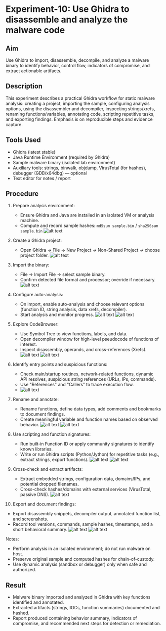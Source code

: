 # Experiment-10: Use Ghidra to disassemble and analyze the malware code

## Aim
Use Ghidra to import, disassemble, decompile, and analyze a malware binary to identify behavior, control flow, indicators of compromise, and extract actionable artifacts.

## Description
This experiment describes a practical Ghidra workflow for static malware analysis: creating a project, importing the sample, configuring analysis options, using the disassembler and decompiler, inspecting strings/xrefs, renaming functions/variables, annotating code, scripting repetitive tasks, and exporting findings. Emphasis is on reproducible steps and evidence capture.

## Tools Used
- Ghidra (latest stable)
- Java Runtime Environment (required by Ghidra)
- Sample malware binary (isolated lab environment)
- Auxiliary tools: strings, binwalk, objdump, VirusTotal (for hashes), debugger (GDB/x64dbg) — optional
- Text editor for notes / report

## Procedure
1. Prepare analysis environment:
   - Ensure Ghidra and Java are installed in an isolated VM or analysis machine.
   - Compute and record sample hashes: `md5sum sample.bin` / `sha256sum sample.bin`
   ![alt text](<Screenshot 10/Screenshot From 2025-10-26 01-33-37.png>)

2. Create a Ghidra project:
   - Open Ghidra → File → New Project → Non-Shared Project → choose project folder.
![alt text](<screenshot 1/Screenshot 2025-08-31 191052.png>)

3. Import the binary:
   - File → Import File → select sample binary.
   - Confirm detected file format and processor; override if necessary.
   ![alt text](<Screenshot 10/Screenshot From 2025-10-26 01-23-41.png>)

4. Configure auto-analysis:
   - On import, enable auto-analysis and choose relevant options (function ID, string analysis, data xrefs, decompiler).
   - Start analysis and monitor progress.
   ![alt text](<Screenshot 10/Screenshot From 2025-10-26 01-24-19.png>)
   ![alt text](<Screenshot 10/Screenshot From 2025-10-26 01-26-32.png>)

5. Explore CodeBrowser:
   - Use Symbol Tree to view functions, labels, and data.
   - Open decompiler window for high-level pseudocode of functions of interest.
   - Inspect disassembly, operands, and cross-references (Xrefs).
   ![alt text](<Screenshot 10/Screenshot From 2025-10-26 01-26-44.png>)
   ![alt text](<Screenshot 10/Screenshot From 2025-10-26 01-27-20.png>)

6. Identify entry points and suspicious functions:
   - Check main/startup routines, network-related functions, dynamic API resolves, suspicious string references (URLs, IPs, commands).
   - Use "References" and "Callers" to trace execution flow.
   - ![alt text](<Screenshot 10/Screenshot From 2025-10-26 01-28-20.png>)

7. Rename and annotate:
   - Rename functions, define data types, add comments and bookmarks to document findings.
   - Create meaningful variable and function names based on observed behavior.
   ![alt text](<Screenshot 10/Screenshot From 2025-10-26 01-29-46.png>)
   ![alt text](<Screenshot 10/Screenshot From 2025-10-26 01-30-50.png>)

8. Use scripting and function signatures:
   - Run built-in Function ID or apply community signatures to identify known libraries.
   - Write or run Ghidra scripts (Python/Jython) for repetitive tasks (e.g., extract strings, export functions).
   ![alt text](<Screenshot 10/Screenshot From 2025-10-26 01-33-37.png>)
   ![alt text](<Screenshot 10/Screenshot From 2025-10-26 01-40-45.png>)

9. Cross-check and extract artifacts:
   - Extract embedded strings, configuration data, domains/IPs, and potential dropped filenames.
   - Cross-check hashes/domains with external services (VirusTotal, passive DNS).
   ![alt text](<Screenshot 10/Screenshot From 2025-10-26 01-41-16.png>)

10. Export and document findings:
   - Export disassembly snippets, decompiler output, annotated function list, and screenshots.
   - Record tool versions, commands, sample hashes, timestamps, and a short behavioral summary.
   ![alt text](<Screenshot 10/Screenshot From 2025-10-26 01-43-13.png>)
   ![alt text](<Screenshot 10/Screenshot From 2025-10-26 01-44-00.png>)

Notes:
- Perform analysis in an isolated environment; do not run malware on host.
- Preserve original sample and computed hashes for chain-of-custody.
- Use dynamic analysis (sandbox or debugger) only when safe and authorized.

## Result
- Malware binary imported and analyzed in Ghidra with key functions identified and annotated.
- Extracted artifacts (strings, IOCs, function summaries) documented and hashed.
- Report produced containing behavior summary, indicators of compromise, and recommended next steps for detection or remediation.
